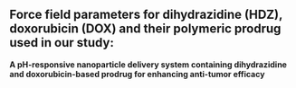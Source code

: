 ## Force field parameters for dihydrazidine (HDZ), doxorubicin (DOX) and their polymeric prodrug used in our study: 
**A pH-responsive nanoparticle delivery system containing dihydrazidine and doxorubicin-based prodrug for enhancing anti-tumor efficacy**


